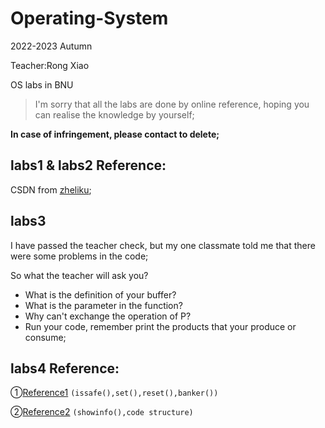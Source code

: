 # Operating-System
2022-2023 Autumn

Teacher:Rong Xiao

OS labs in BNU

> I'm sorry that all the labs are done by online reference, hoping you can realise the knowledge by yourself;

**In case of infringement, please contact to delete;**

## labs1 & labs2 Reference:

CSDN from [zheliku](https://blog.csdn.net/zheliku);

## labs3

I have passed the teacher check, but my one classmate told me that there were some problems in the code;

So what the teacher will ask you?

* What is the definition of your buffer?
* What is the parameter in the function?
* Why can't exchange the operation of P?
* Run your code, remember print the products that your produce or consume;


## labs4 Reference:

①[Reference1](https://blog.csdn.net/qq_53988670/article/details/124375734) `(issafe(),set(),reset(),banker())`

②[Reference2](https://blog.csdn.net/Growing2020/article/details/121697973) `(showinfo(),code structure)`

